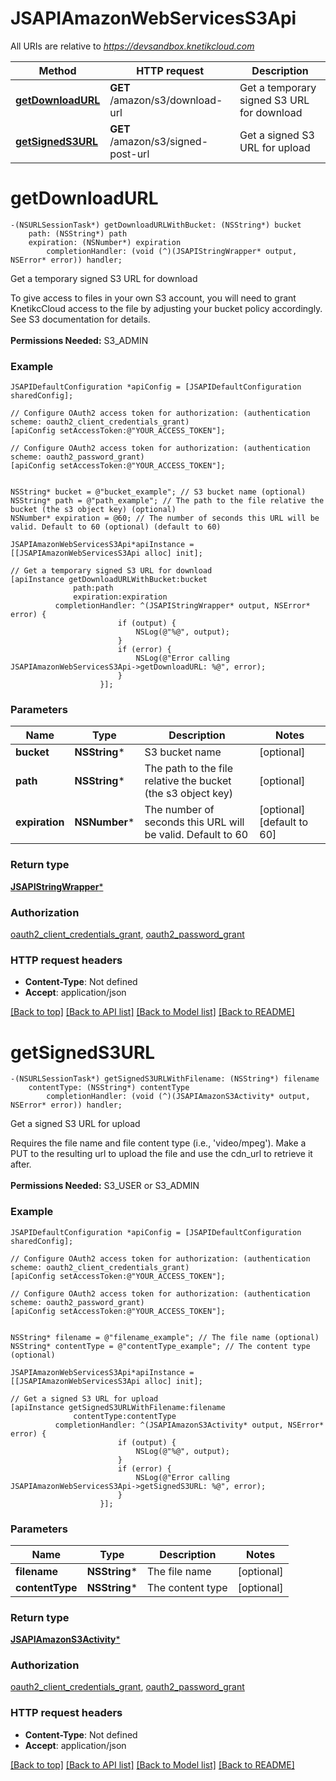 # JSAPIAmazonWebServicesS3Api

All URIs are relative to *https://devsandbox.knetikcloud.com*

Method | HTTP request | Description
------------- | ------------- | -------------
[**getDownloadURL**](JSAPIAmazonWebServicesS3Api.md#getdownloadurl) | **GET** /amazon/s3/download-url | Get a temporary signed S3 URL for download
[**getSignedS3URL**](JSAPIAmazonWebServicesS3Api.md#getsigneds3url) | **GET** /amazon/s3/signed-post-url | Get a signed S3 URL for upload


# **getDownloadURL**
```objc
-(NSURLSessionTask*) getDownloadURLWithBucket: (NSString*) bucket
    path: (NSString*) path
    expiration: (NSNumber*) expiration
        completionHandler: (void (^)(JSAPIStringWrapper* output, NSError* error)) handler;
```

Get a temporary signed S3 URL for download

To give access to files in your own S3 account, you will need to grant KnetikcCloud access to the file by adjusting your bucket policy accordingly. See S3 documentation for details. <br><br><b>Permissions Needed:</b> S3_ADMIN

### Example 
```objc
JSAPIDefaultConfiguration *apiConfig = [JSAPIDefaultConfiguration sharedConfig];

// Configure OAuth2 access token for authorization: (authentication scheme: oauth2_client_credentials_grant)
[apiConfig setAccessToken:@"YOUR_ACCESS_TOKEN"];

// Configure OAuth2 access token for authorization: (authentication scheme: oauth2_password_grant)
[apiConfig setAccessToken:@"YOUR_ACCESS_TOKEN"];


NSString* bucket = @"bucket_example"; // S3 bucket name (optional)
NSString* path = @"path_example"; // The path to the file relative the bucket (the s3 object key) (optional)
NSNumber* expiration = @60; // The number of seconds this URL will be valid. Default to 60 (optional) (default to 60)

JSAPIAmazonWebServicesS3Api*apiInstance = [[JSAPIAmazonWebServicesS3Api alloc] init];

// Get a temporary signed S3 URL for download
[apiInstance getDownloadURLWithBucket:bucket
              path:path
              expiration:expiration
          completionHandler: ^(JSAPIStringWrapper* output, NSError* error) {
                        if (output) {
                            NSLog(@"%@", output);
                        }
                        if (error) {
                            NSLog(@"Error calling JSAPIAmazonWebServicesS3Api->getDownloadURL: %@", error);
                        }
                    }];
```

### Parameters

Name | Type | Description  | Notes
------------- | ------------- | ------------- | -------------
 **bucket** | **NSString***| S3 bucket name | [optional] 
 **path** | **NSString***| The path to the file relative the bucket (the s3 object key) | [optional] 
 **expiration** | **NSNumber***| The number of seconds this URL will be valid. Default to 60 | [optional] [default to 60]

### Return type

[**JSAPIStringWrapper***](JSAPIStringWrapper.md)

### Authorization

[oauth2_client_credentials_grant](../README.md#oauth2_client_credentials_grant), [oauth2_password_grant](../README.md#oauth2_password_grant)

### HTTP request headers

 - **Content-Type**: Not defined
 - **Accept**: application/json

[[Back to top]](#) [[Back to API list]](../README.md#documentation-for-api-endpoints) [[Back to Model list]](../README.md#documentation-for-models) [[Back to README]](../README.md)

# **getSignedS3URL**
```objc
-(NSURLSessionTask*) getSignedS3URLWithFilename: (NSString*) filename
    contentType: (NSString*) contentType
        completionHandler: (void (^)(JSAPIAmazonS3Activity* output, NSError* error)) handler;
```

Get a signed S3 URL for upload

Requires the file name and file content type (i.e., 'video/mpeg'). Make a PUT to the resulting url to upload the file and use the cdn_url to retrieve it after. <br><br><b>Permissions Needed:</b> S3_USER or S3_ADMIN

### Example 
```objc
JSAPIDefaultConfiguration *apiConfig = [JSAPIDefaultConfiguration sharedConfig];

// Configure OAuth2 access token for authorization: (authentication scheme: oauth2_client_credentials_grant)
[apiConfig setAccessToken:@"YOUR_ACCESS_TOKEN"];

// Configure OAuth2 access token for authorization: (authentication scheme: oauth2_password_grant)
[apiConfig setAccessToken:@"YOUR_ACCESS_TOKEN"];


NSString* filename = @"filename_example"; // The file name (optional)
NSString* contentType = @"contentType_example"; // The content type (optional)

JSAPIAmazonWebServicesS3Api*apiInstance = [[JSAPIAmazonWebServicesS3Api alloc] init];

// Get a signed S3 URL for upload
[apiInstance getSignedS3URLWithFilename:filename
              contentType:contentType
          completionHandler: ^(JSAPIAmazonS3Activity* output, NSError* error) {
                        if (output) {
                            NSLog(@"%@", output);
                        }
                        if (error) {
                            NSLog(@"Error calling JSAPIAmazonWebServicesS3Api->getSignedS3URL: %@", error);
                        }
                    }];
```

### Parameters

Name | Type | Description  | Notes
------------- | ------------- | ------------- | -------------
 **filename** | **NSString***| The file name | [optional] 
 **contentType** | **NSString***| The content type | [optional] 

### Return type

[**JSAPIAmazonS3Activity***](JSAPIAmazonS3Activity.md)

### Authorization

[oauth2_client_credentials_grant](../README.md#oauth2_client_credentials_grant), [oauth2_password_grant](../README.md#oauth2_password_grant)

### HTTP request headers

 - **Content-Type**: Not defined
 - **Accept**: application/json

[[Back to top]](#) [[Back to API list]](../README.md#documentation-for-api-endpoints) [[Back to Model list]](../README.md#documentation-for-models) [[Back to README]](../README.md)

